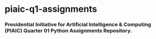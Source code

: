 # piaic-q1-assignments
### Presidential Initiative for Artificial Intelligence &amp; Computing (PIAIC) Quarter 01 Python Assignments Repository.

